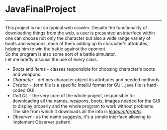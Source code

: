 # JavaFinalProject  
----
This project is not so typical web crawler. Despite the functionality of downloading things from the web, a user is presented an interfece within one can choose not only the character but also a wide range variety of boots and weapons, each of them adding up to character's attributes, helping him to win the battle against the oponent.  
So the program is also some sort of a battle simulator.  
Let me briefly discuss the use of every class.  

* *Boots* and *Items* - classes responsible for choosing character's boots and weapons.  
* *Character* - defines character object its attributes and needed methods.  
* *Creator* - .form file is a specific IntelliJ format for GUI, .java file is hard-coded GUI.  
* *GetLOL* - the very core of the whole project, responsible for downloading all the names, weapons, boots, images needed for the GUI to display properly and the whole program to work without problems. 
The site from which it downloads all the info is [_leagueofgraphs_](https://www.leagueofgraphs.com).   
* *Observer* - as the name suggests, it's a simple interface allowing to implement Observer pattern.   
